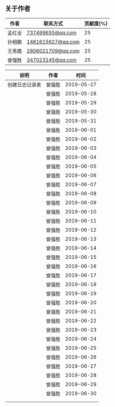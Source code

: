 ## 关于作者

| 作者   | 联系方式          | 贡献度(%) |
| ------ | ----------------- | --------- |
| 孟红全 | 737499655@qq.com  | 25        |
| 孙相鹏 | 1481615627@qq.com | 25        |
| 王秀霞 | 2806021709@qq.com | 25        |
| 曾强胜 | 347023145@qq.com  | 25        |



| 说明           | 作者   | 时间       |
| -------------- | ------ | ---------- |
| 创建日志记录表 | 曾强胜 | 2019-05-27 |
|                | 曾强胜 | 2019-05-28 |
|                | 曾强胜 | 2019-05-29 |
|                | 曾强胜 | 2019-05-30 |
|                | 曾强胜 | 2019-05-31 |
|                | 曾强胜 | 2019-06-01 |
|                | 曾强胜 | 2019-06-02 |
|                | 曾强胜 | 2019-06-03 |
|                | 曾强胜 | 2019-06-04 |
|                | 曾强胜 | 2019-06-05 |
|                | 曾强胜 | 2019-06-06 |
|                | 曾强胜 | 2019-06-07 |
|                | 曾强胜 | 2019-06-08 |
|                | 曾强胜 | 2019-06-09 |
|                | 曾强胜 | 2019-06-10 |
|                | 曾强胜 | 2019-06-11 |
|                | 曾强胜 | 2019-06-12 |
|                | 曾强胜 | 2019-06-13 |
|                | 曾强胜 | 2019-06-14 |
|                | 曾强胜 | 2019-06-15 |
|                | 曾强胜 | 2019-06-16 |
|                | 曾强胜 | 2019-06-17 |
|                | 曾强胜 | 2019-06-18 |
|                | 曾强胜 | 2019-06-19 |
|                | 曾强胜 | 2019-06-20 |
|                | 曾强胜 | 2019-06-21 |
|                | 曾强胜 | 2019-06-22 |
|                | 曾强胜 | 2019-06-23 |
|                | 曾强胜 | 2019-06-24 |
|                | 曾强胜 | 2019-06-25 |
|                | 曾强胜 | 2019-06-26 |
|                | 曾强胜 | 2019-06-27 |
|                | 曾强胜 | 2019-06-28 |
|                | 曾强胜 | 2019-06-29 |
|                | 曾强胜 | 2019-06-30 |
|                |        |            |
|                |        |            |

